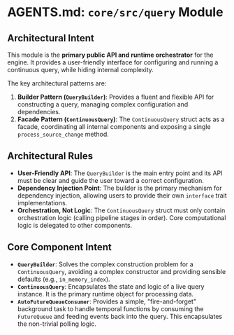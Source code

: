 # AGENTS.md: `core/src/query` Module

## Architectural Intent

This module is the **primary public API and runtime orchestrator** for the engine. It provides a user-friendly interface for configuring and running a continuous query, while hiding internal complexity.

The key architectural patterns are:
1.  **Builder Pattern (`QueryBuilder`)**: Provides a fluent and flexible API for constructing a query, managing complex configuration and dependencies.
2.  **Facade Pattern (`ContinuousQuery`)**: The `ContinuousQuery` struct acts as a facade, coordinating all internal components and exposing a single `process_source_change` method.

## Architectural Rules

*   **User-Friendly API**: The `QueryBuilder` is the main entry point and its API must be clear and guide the user toward a correct configuration.
*   **Dependency Injection Point**: The builder is the primary mechanism for dependency injection, allowing users to provide their own `interface` trait implementations.
*   **Orchestration, Not Logic**: The `ContinuousQuery` struct must only contain orchestration logic (calling pipeline stages in order). Core computational logic is delegated to other components.

## Core Component Intent

*   **`QueryBuilder`**: Solves the complex construction problem for a `ContinuousQuery`, avoiding a complex constructor and providing sensible defaults (e.g., `in_memory_index`).
*   **`ContinuousQuery`**: Encapsulates the state and logic of a live query instance. It is the primary runtime object for processing data.
*   **`AutoFutureQueueConsumer`**: Provides a simple, "fire-and-forget" background task to handle temporal functions by consuming the `FutureQueue` and feeding events back into the query. This encapsulates the non-trivial polling logic.
